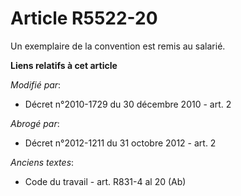 # Article R5522-20

Un exemplaire de la convention est remis au salarié.

**Liens relatifs à cet article**

_Modifié par_:

  - Décret n°2010-1729 du 30 décembre 2010 - art. 2

_Abrogé par_:

  - Décret n°2012-1211 du 31 octobre 2012 - art. 2

_Anciens textes_:

  - Code du travail - art. R831-4 al 20 (Ab)
